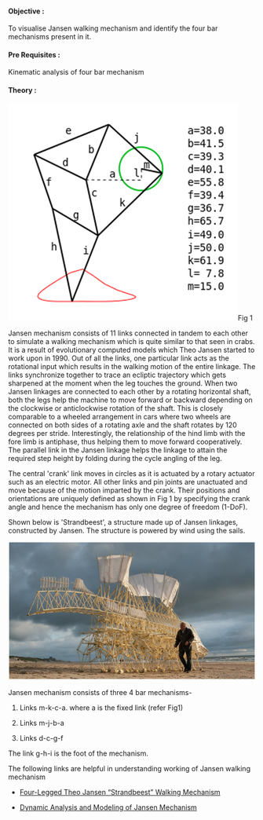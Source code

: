 #### Objective :

To visualise Jansen walking mechanism and identify the four bar mechanisms present in it.

#### Pre Requisites :

Kinematic analysis of four bar mechanism

#### Theory :

![img](./images/exp25-1.PNG)Fig 1

Jansen mechanism consists of 11 links connected in tandem to each other to simulate a walking mechanism which is quite similar to that seen in crabs. It is a result of evolutionary computed models which Theo Jansen started to work upon in 1990. Out of all the links, one particular link acts as the rotational input which results in the walking motion of the entire linkage. The links synchronize together to trace an ecliptic trajectory which gets sharpened at the moment when the leg touches the ground. When two Jansen linkages are connected to each other by a rotating horizontal shaft, both the legs help the machine to move forward or backward depending on the clockwise or anticlockwise rotation of the shaft. This is closely comparable to a wheeled arrangement in cars where two wheels are connected on both sides of a rotating axle and the shaft rotates by 120 degrees per stride. Interestingly, the relationship of the hind limb with the fore limb is antiphase, thus helping them to move forward cooperatively. The parallel link in the Jansen linkage helps the linkage to attain the required step height by folding during the cycle angling of the leg.


The central 'crank' link moves in circles as it is actuated by a rotary actuator such as an electric motor. All other links and pin joints are unactuated and move because of the motion imparted by the crank. Their positions and orientations are uniquely defined as shown in Fig 1 by specifying the crank angle and hence the mechanism has only one degree of freedom (1-DoF).


Shown below is 'Strandbeest', a structure made up of Jansen linkages, constructed by Jansen. The structure is powered by wind using the sails.

![img](./images/exp25-2.PNG)

Jansen mechanism consists of three 4 bar mechanisms-


1. Links m-k-c-a. where a is the fixed link (refer Fig1)


2. Links m-j-b-a


3. Links d-c-g-f


The link g-h-i is the foot of the mechanism.


The following links are helpful in understanding working of Jansen walking mechanism


* [Four-Legged Theo Jansen “Strandbeest” Walking Mechanism](http://scottburns.us/walking-mechanism/)


* [Dynamic Analysis and Modeling of Jansen Mechanism](https://ac.els-cdn.com/S1877705813017529/1-s2.0-S1877705813017529-main.pdf?_tid=2aedaa77-7fda-4aef-874c-5a4484afaa7c&acdnat=1523885032_535e5a438b4b91674b90eb692bd520cc)





